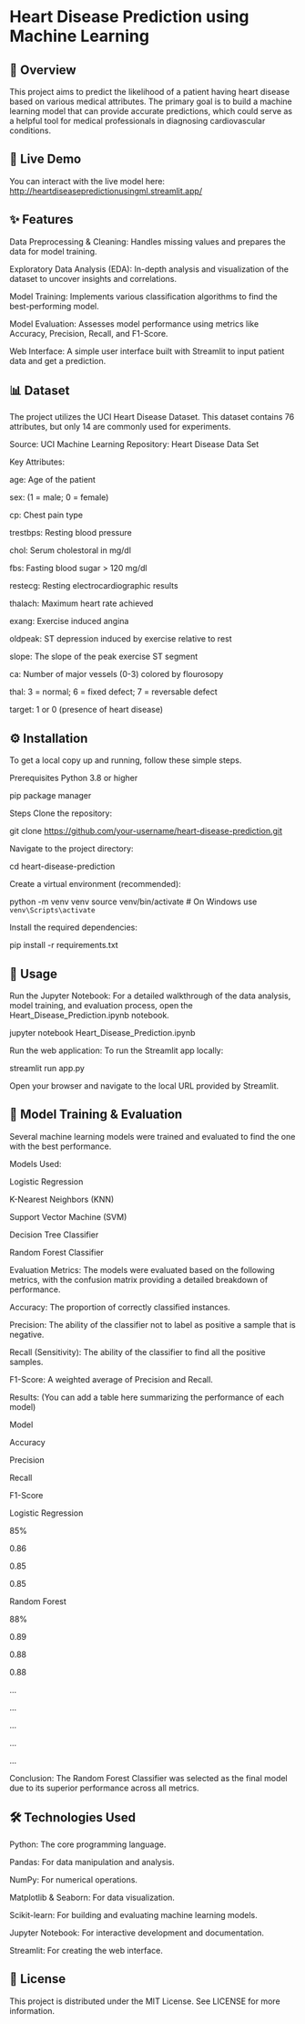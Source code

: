 # Heart Disease Prediction using Machine Learning

## 📖 Overview
This project aims to predict the likelihood of a patient having heart disease based on various medical attributes. The primary goal is to build a machine learning model that can provide accurate predictions, which could serve as a helpful tool for medical professionals in diagnosing cardiovascular conditions.

## 🚀 Live Demo
You can interact with the live model here:
http://heartdiseasepredictionusingml.streamlit.app/

## ✨ Features
Data Preprocessing & Cleaning: Handles missing values and prepares the data for model training.

Exploratory Data Analysis (EDA): In-depth analysis and visualization of the dataset to uncover insights and correlations.

Model Training: Implements various classification algorithms to find the best-performing model.

Model Evaluation: Assesses model performance using metrics like Accuracy, Precision, Recall, and F1-Score.

Web Interface: A simple user interface built with Streamlit to input patient data and get a prediction.

## 📊 Dataset
The project utilizes the UCI Heart Disease Dataset. This dataset contains 76 attributes, but only 14 are commonly used for experiments.

Source: UCI Machine Learning Repository: Heart Disease Data Set

Key Attributes:

age: Age of the patient

sex: (1 = male; 0 = female)

cp: Chest pain type

trestbps: Resting blood pressure

chol: Serum cholestoral in mg/dl

fbs: Fasting blood sugar > 120 mg/dl

restecg: Resting electrocardiographic results

thalach: Maximum heart rate achieved

exang: Exercise induced angina

oldpeak: ST depression induced by exercise relative to rest

slope: The slope of the peak exercise ST segment

ca: Number of major vessels (0-3) colored by flourosopy

thal: 3 = normal; 6 = fixed defect; 7 = reversable defect

target: 1 or 0 (presence of heart disease)

## ⚙️ Installation
To get a local copy up and running, follow these simple steps.

Prerequisites
Python 3.8 or higher

pip package manager

Steps
Clone the repository:

git clone https://github.com/your-username/heart-disease-prediction.git

Navigate to the project directory:

cd heart-disease-prediction

Create a virtual environment (recommended):

python -m venv venv
source venv/bin/activate  # On Windows use `venv\Scripts\activate`

Install the required dependencies:

pip install -r requirements.txt

## 🚀 Usage
Run the Jupyter Notebook:
For a detailed walkthrough of the data analysis, model training, and evaluation process, open the Heart_Disease_Prediction.ipynb notebook.

jupyter notebook Heart_Disease_Prediction.ipynb

Run the web application:
To run the Streamlit app locally:

streamlit run app.py

Open your browser and navigate to the local URL provided by Streamlit.

## 🤖 Model Training & Evaluation
Several machine learning models were trained and evaluated to find the one with the best performance.

Models Used:

Logistic Regression

K-Nearest Neighbors (KNN)

Support Vector Machine (SVM)

Decision Tree Classifier

Random Forest Classifier

Evaluation Metrics:
The models were evaluated based on the following metrics, with the confusion matrix providing a detailed breakdown of performance.

Accuracy: The proportion of correctly classified instances.

Precision: The ability of the classifier not to label as positive a sample that is negative.

Recall (Sensitivity): The ability of the classifier to find all the positive samples.

F1-Score: A weighted average of Precision and Recall.

Results:
(You can add a table here summarizing the performance of each model)

Model

Accuracy

Precision

Recall

F1-Score

Logistic Regression

85%

0.86

0.85

0.85

Random Forest

88%

0.89

0.88

0.88

...

...

...

...

...

Conclusion: The Random Forest Classifier was selected as the final model due to its superior performance across all metrics.

## 🛠️ Technologies Used
Python: The core programming language.

Pandas: For data manipulation and analysis.

NumPy: For numerical operations.

Matplotlib & Seaborn: For data visualization.

Scikit-learn: For building and evaluating machine learning models.

Jupyter Notebook: For interactive development and documentation.

Streamlit: For creating the web interface.


## 📄 License
This project is distributed under the MIT License. See LICENSE for more information.

